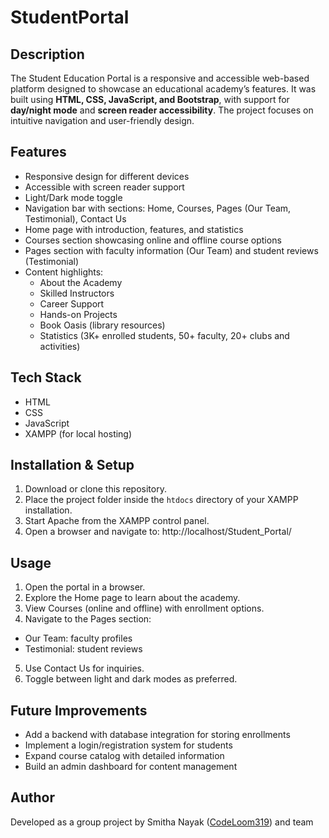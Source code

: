 # StudentPortal

## Description
The Student Education Portal is a responsive and accessible web-based platform designed to showcase an educational academy’s features. It was built using **HTML, CSS, JavaScript, and Bootstrap**, with support for **day/night mode** and **screen reader accessibility**. The project focuses on intuitive navigation and user-friendly design.

## Features
- Responsive design for different devices  
- Accessible with screen reader support  
- Light/Dark mode toggle  
- Navigation bar with sections: Home, Courses, Pages (Our Team, Testimonial), Contact Us  
- Home page with introduction, features, and statistics  
- Courses section showcasing online and offline course options  
- Pages section with faculty information (Our Team) and student reviews (Testimonial)  
- Content highlights:  
  - About the Academy  
  - Skilled Instructors  
  - Career Support  
  - Hands-on Projects  
  - Book Oasis (library resources)  
  - Statistics (3K+ enrolled students, 50+ faculty, 20+ clubs and activities)  

## Tech Stack
- HTML  
- CSS  
- JavaScript  
- XAMPP (for local hosting)

## Installation & Setup
1. Download or clone this repository.  
2. Place the project folder inside the `htdocs` directory of your XAMPP installation.  
3. Start Apache from the XAMPP control panel.  
4. Open a browser and navigate to:  http://localhost/Student_Portal/


## Usage
1. Open the portal in a browser.  
2. Explore the Home page to learn about the academy.  
3. View Courses (online and offline) with enrollment options.  
4. Navigate to the Pages section:  
- Our Team: faculty profiles  
- Testimonial: student reviews  
5. Use Contact Us for inquiries.  
6. Toggle between light and dark modes as preferred.  

## Future Improvements
- Add a backend with database integration for storing enrollments  
- Implement a login/registration system for students  
- Expand course catalog with detailed information  
- Build an admin dashboard for content management  

## Author
Developed as a group project by Smitha Nayak ([CodeLoom319](https://github.com/CodeLoom319)) and team


